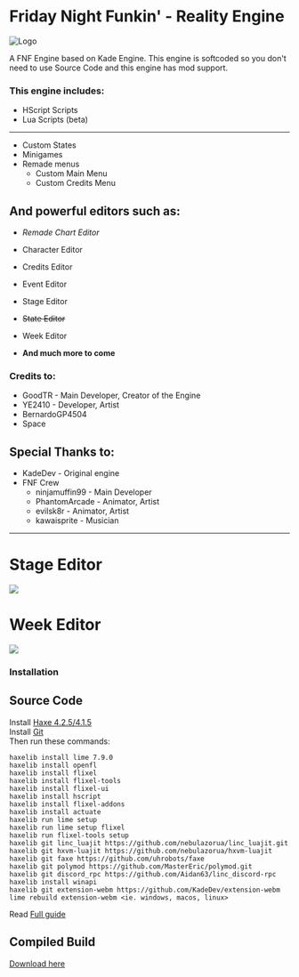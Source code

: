 # Friday Night Funkin' - Reality Engine
![Logo](https://i.hizliresim.com/cglcucm.png)

A FNF Engine based on Kade Engine. This engine is softcoded so you don't need to use Source Code and this engine has mod support.

### This engine includes:
   * HScript Scripts
   * Lua Scripts (beta)
   ---
   * Custom States
   * Minigames
   * Remade menus
       * Custom Main Menu
       * Custom Credits Menu

   ## And powerful editors such as:
   * _Remade Chart Editor_
   * Character Editor
   * Credits Editor
   * Event Editor
   * Stage Editor
   * ~~State Editor~~
   * Week Editor

   * **And much more to come**

### Credits to:
* GoodTR - Main Developer, Creator of the Engine
* YE2410 - Developer, Artist
* BernardoGP4504
* Space
## Special Thanks to:
* KadeDev - Original engine
* FNF Crew
   * ninjamuffin99 - Main Developer
   * PhantomArcade - Animator, Artist
   * evilsk8r - Animator, Artist
   * kawaisprite - Musician
-----
# Stage Editor
![](https://i.hizliresim.com/eeywuqa.png)
# Week Editor
![](https://i.hizliresim.com/gy4inxu.png)

### Installation
   ## Source Code
   Install [Haxe 4.2.5/4.1.5](https://haxe.org/download/)<br>
   Install [Git](https://git-scm.com/download)<br>
   Then run these commands:
   ```
   haxelib install lime 7.9.0            
   haxelib install openfl                    
   haxelib install flixel                
   haxelib install flixel-tools                            
   haxelib install flixel-ui                             
   haxelib install hscript                   
   haxelib install flixel-addons                
   haxelib install actuate                                       
   haxelib run lime setup                   
   haxelib run lime setup flixel                
   haxelib run flixel-tools setup                                                  
   haxelib git linc_luajit https://github.com/nebulazorua/linc_luajit.git                  
   haxelib git hxvm-luajit https://github.com/nebulazorua/hxvm-luajit                            
   haxelib git faxe https://github.com/uhrobots/faxe                
   haxelib git polymod https://github.com/MasterEric/polymod.git               
   haxelib git discord_rpc https://github.com/Aidan63/linc_discord-rpc       
   haxelib install winapi                               
   haxelib git extension-webm https://github.com/KadeDev/extension-webm                
   lime rebuild extension-webm <ie. windows, macos, linux>
   ```
   Read [Full guide](https://kadedev.github.io/Kade-Engine/building)

   ## Compiled Build
   [Download here](https://github.com/Goodbs/RealityEngine/releases/latest)

